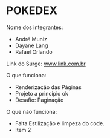 # POKEDEX

Nome dos integrantes: 
- André Muniz
- Dayane Lang
- Rafael Orlando

Link do Surge: www.link.com.br

O que funciona:
- Renderização das Páginas
- Projeto a princípio ok
- Desafio: Paginação

O que não funciona: 
- Falta Estilização e limpeza do code.
- Item 2
